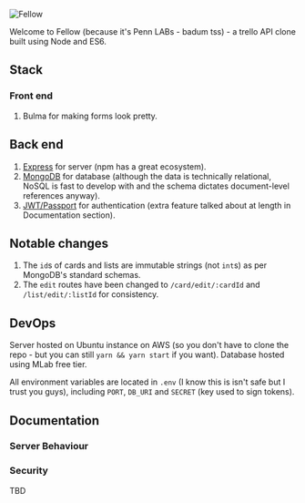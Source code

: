 ![Fellow](https://i.imgur.com/lW87eyU.png)

Welcome to Fellow (because it's Penn LABs - badum tss) - a trello API clone built using Node and ES6.

## Stack

### Front end

1. Bulma for making forms look pretty.

## Back end

1. [Express](https://expressjs.com) for server (npm has a great ecosystem).
2. [MongoDB](https://www.mongodb.com/) for database (although the data is technically relational, NoSQL is fast to develop with and the schema dictates document-level references anyway).
3. [JWT/Passport](https://jwt.io/) for authentication (extra feature talked about at length in Documentation section).

## Notable changes

1. The `id`s of cards and lists are immutable strings (not `int`s) as per MongoDB's standard schemas.
2. The `edit` routes have been changed to `/card/edit/:cardId` and `/list/edit/:listId` for consistency.

## DevOps

Server hosted on Ubuntu instance on AWS (so you don't have to clone the repo - but you can still `yarn && yarn start` if you want).
Database hosted using MLab free tier.

All environment variables are located in `.env` (I know this is isn't safe but I trust you guys), including `PORT`, `DB_URI` and `SECRET` (key used to sign tokens).

## Documentation

### Server Behaviour

### Security

TBD